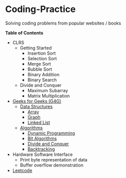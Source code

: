 # Coding-Practice
Solving coding problems from popular websites / books


**Table of Contents**

* CLRS
	* Getting Started
		* Insertion Sort
		* Selection Sort
		* Merge Sort
		* Bubble Sort
		* Binary Addition
		* Binary Search
	* Divide and Conquer
		* Maximum Subarray
		* Matrix Multiplication
* [Geeks for Geeks (G4G)](http://www.geeksforgeeks.org/)
	* [Data Structures](http://www.geeksforgeeks.org/data-structures/)
		* [Array](http://www.geeksforgeeks.org/array/)
		* [Graph](http://www.geeksforgeeks.org/graph-data-structure-and-algorithms/)
		* [Linked List](http://www.geeksforgeeks.org/data-structures/linked-list/)
	* [Algorithms](http://www.geeksforgeeks.org/fundamentals-of-algorithms/)
		* [Dynamic Programming](http://www.geeksforgeeks.org/fundamentals-of-algorithms/#DynamicProgramming)
		* [Bit Algorithms](http://www.geeksforgeeks.org/fundamentals-of-algorithms/#BitAlgorithms)
		* [Divide and Conquer](http://www.geeksforgeeks.org/fundamentals-of-algorithms/#DivideandConquer)
		* [Backtracking](http://www.geeksforgeeks.org/fundamentals-of-algorithms/#Backtracking)
* Hardware Software Interface
	* Print byte representation of data
	* Buffer overflow demonstration
* [Leetcode](https://leetcode.com/problemset/algorithms/)